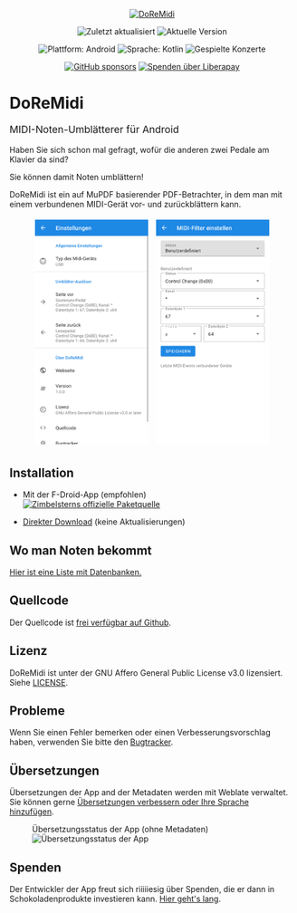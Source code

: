 <div style="text-align: center">

  <a href="https://doremidi.zimbelstern.eu"><img src="https://doremidi.zimbelstern.eu/favicon-192.png" alt="DoReMidi"></a>

  ![Zuletzt aktualisiert](https://img.shields.io/endpoint?url=https://zimbelstern.eu/fdroid/doremidi-date.json&label=Zuletzt%20aktualisiert)
  ![Aktuelle Version](https://img.shields.io/endpoint?url=https://zimbelstern.eu/fdroid/doremidi-version.json&label=Offizielles%20Repo)

  ![Plattform: Android](https://img.shields.io/badge/platform-android-brightgreen?label=Plattform)
  ![Sprache: Kotlin](https://img.shields.io/github/languages/top/zimbelstern/doremidi?color=purple&label=Kotlin)
  ![Gespielte Konzerte](https://img.shields.io/github/commits-since/zimbelstern/doremidi/v1.0.0?label=Gespielte%20Konzerte&color=00557f)

  [![GitHub sponsors](https://img.shields.io/github/sponsors/zimbelstern?label=GitHub%20sponsors)](https://github.com/sponsors/Zimbelstern)
  [![Spenden über Liberapay](https://img.shields.io/liberapay/receives/zimbelstern?label=Liberapay)](https://liberapay.com/Zimbelstern/donate)

</div>

# DoReMidi
<p style="font-size: 1.25em;">
  MIDI-Noten-Umblätterer für Android
</p>

Haben Sie sich schon mal gefragt, wofür die anderen zwei Pedale am Klavier da sind?

Sie können damit Noten umblättern!

DoReMidi ist ein auf MuPDF basierender PDF-Betrachter, in dem man mit einem verbundenen MIDI-Gerät vor- und zurückblättern kann.

<div style="text-align: center;">
  <img src="https://raw.githubusercontent.com/Zimbelstern/DoReMidi/master/fastlane/metadata/android/de-DE/images/phoneScreenshots/1.png" alt="Bildschirm mit Einstellungen" style="margin: 5px; min-width: 200px; width: 30%"/>
  <img src="https://raw.githubusercontent.com/Zimbelstern/DoReMidi/master/fastlane/metadata/android/de-DE/images/phoneScreenshots/2.png" alt="Bildschirm mit Midi-Einstellungen" style="margin: 5px; min-width: 200px; width: 30%"/>
</div>

## Installation
- Mit der F-Droid-App (empfohlen)
<br/><a href="https://zimbelstern.eu/fdroid/repo"><img alt="Zimbelsterns offizielle Paketquelle" src="https://zimbelstern.eu/badge.svg" style="height:75px"/></a>

- [Direkter Download](https://doremidi.zimbelstern.eu/doremidi.apk) (keine Aktualisierungen)

## Wo man Noten bekommt
[Hier ist eine Liste mit Datenbanken.](https://en.wikipedia.org/wiki/List_of_online_music_databases#Printed_music_(sheets)_databases)

## Quellcode
Der Quellcode ist [frei verfügbar auf Github](https://github.com/Zimbelstern/DoReMidi/).

## Lizenz
DoReMidi ist unter der GNU Affero General Public License v3.0 lizensiert. Siehe [LICENSE](https://github.com/Zimbelstern/DoReMidi/blob/master/LICENSE).

## Probleme
Wenn Sie einen Fehler bemerken oder einen Verbesserungsvorschlag haben, verwenden Sie bitte den [Bugtracker](https://github.com/Zimbelstern/DoReMidi/issues).

## Übersetzungen
Übersetzungen der App and der Metadaten werden mit Weblate verwaltet.
Sie können gerne [Übersetzungen verbessern oder Ihre Sprache hinzufügen](https://translate.codeberg.org/engage/doremidi/).

<figure>
  <figcaption>Übersetzungsstatus der App (ohne Metadaten)</figcaption>
  <img src="https://translate.codeberg.org/widgets/doremidi/-/app/multi-blue.svg" alt="Übersetzungsstatus der App"/>
</figure>

## Spenden
Der Entwickler der App freut sich riiiiiesig über Spenden, die er dann in Schokoladenprodukte investieren kann. [Hier geht's lang](https://zimbelstern.eu/donate).
